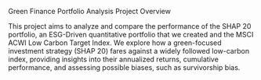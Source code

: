 Green Finance Portfolio Analysis Project
Overview

This project aims to analyze and compare the performance of the SHAP 20 portfolio, an ESG-Driven quantitative portfolio that we created and the MSCI ACWI Low Carbon Target Index.
We explore how a green-focused investment strategy (SHAP 20) fares against a widely followed low-carbon index, providing insights into their annualized returns, cumulative performance, and assessing possible biases, such as survivorship bias.
